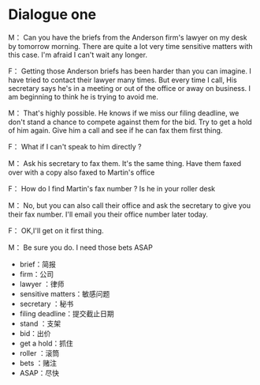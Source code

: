 # Dialogue one

M： Can you have the briefs from the Anderson firm's lawyer on my desk by tomorrow morning. There are quite a lot very time sensitive matters with this case. I'm afraid I can't wait any longer.

F： Getting those Anderson briefs has been harder than you can imagine. I have tried to contact their lawyer many times. But every time I call, His secretary says he's in a meeting or out of the office or away on business. I am beginning to think he is trying to avoid me.

M： That's highly possible.  He knows if we miss our filing deadline, we don't stand a chance to compete against them for the bid. Try to get a hold of him again. Give him a call and see if he can fax them first thing.

F： What if I can't speak to him directly ?

M： Ask his secretary to fax them. It's the same thing. Have them faxed over with a copy also faxed to Martin's office

F： How do I find Martin's fax number ? Is he in your roller desk

M： No, but you can also call their office and ask the secretary to give you their fax number. I'll email you their office number later today.

F： OK,I'll get on it first thing.

M： Be sure you do. I need those bets ASAP



- brief：简报
- firm：公司
- lawyer ：律师
- sensitive matters：敏感问题
- secretary ：秘书
- filing deadline：提交截止日期
- stand ：支架
- bid：出价
- get a hold：抓住
- roller ：滚筒
- bets ：赌注
- ASAP：尽快